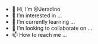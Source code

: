 - 👋 Hi, I’m @Jeradino
- 👀 I’m interested in ...
- 🌱 I’m currently learning ...
- 💞️ I’m looking to collaborate on ...
- 📫 How to reach me ...

<!---
Jeradino/Jeradino is a ✨ special ✨ repository because its `README.md` (this file) appears on your GitHub profile.
You can click the Preview link to take a look at your changes.
--->

